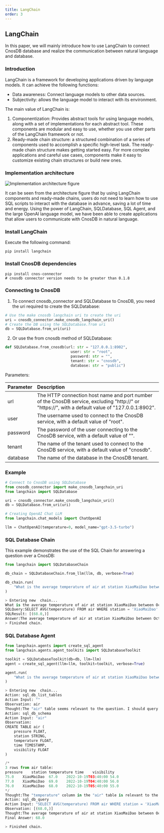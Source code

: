 ```yaml
---
title: LangChain
order: 3
---
```


## LangChain 

In this paper, we will mainly introduce how to use LangChain to connect CnosDB database and realize the communication between natural language and database.

### Introduction

LangChain is a framework for developing applications driven by language models. It can achieve the following functions: 
- Data awareness: Connect language models to other data sources. 
- Subjectivity: allows the language model to interact with its environment.

The main value of LangChain is:

1. Componentization: Provides abstract tools for using language models, along with a set of implementations for each abstract tool. These components are modular and easy to use, whether you use other parts of the LangChain framework or not. 
2. Ready-made chain structure: a structured combination of a series of components used to accomplish a specific high-level task. 
The ready-made chain structure makes getting started easy. For more complex applications and careful use cases, components make it easy to customize existing chain structures or build new ones.

### Implementation architecture
![Implementation architecture figure](/img/LangChain_en.png)

It can be seen from the architecture figure that by using LangChain components and ready-made chains, users do not need to learn how to use SQL scripts to interact with the database in advance, saving a lot of time and energy. Using the power of LangChain, SQLDatabase, SQL Agent, and the large OpenAI language model, we have been able to create applications that allow users to communicate with CnosDB in natural language.

### Install LangChain
Execute the following command:
```shell
pip install langchain
```
### Install CnosDB dependencies
```shell
pip install cnos-connector
# cnosdb connector version needs to be greater than 0.1.8
```
### Connecting to CnosDB
1. To connect cnosdb_connector and SQLDatabase to CnosDB, you need the uri required to create the SQLDatabase:
```python
# Use the make cnosdb langchain uri to create the uri
uri = cnosdb_connector.make_cnosdb_langchain_uri()
# Create the DB using the SQLDatabase.from uri
db = SQLDatabase.from_uri(uri)
```
2. Or use the from cnosdb method of SQLDatabase:
```python
def SQLDatabase.from_cnosdb(url: str = "127.0.0.1:8902",
                              user: str = "root",
                              password: str = "",
                              tenant: str = "cnosdb",
                              database: str = "public")
```
Parameters:

| Parameter | Description                                                                                                                                       |
|:----------|:--------------------------------------------------------------------------------------------------------------------------------------------------|
| url       | The HTTP connection host name and port number of the CnosDB service, excluding "http://" or "https://", with a default value of "127.0.0.1:8902". |
| user      | The username used to connect to the CnosDB service, with a default value of "root".                                                               |
| password  | The password of the user connecting to the CnosDB service, with a default value of "".                                                            |
| tenant    | The name of the tenant used to connect to the CnosDB service, with a default value of "cnosdb".                                                   |
| database  | The name of the database in the CnosDB tenant.                                                                                                    |

### Example

```python 
# Connect to CnosDB using SQLDatabase
from cnosdb_connector import make_cnosdb_langchain_uri
from langchain import SQLDatabase

uri = cnosdb_connector.make_cnosdb_langchain_uri()
db = SQLDatabase.from_uri(uri)

# Creating OpenAI Chat LLM
from langchain.chat_models import ChatOpenAI

llm = ChatOpenAI(temperature=0, model_name="gpt-3.5-turbo")
```
### SQL Database Chain 

This example demonstrates the use of the SQL Chain for answering a question over a CnosDB:

```python
from langchain import SQLDatabaseChain

db_chain = SQLDatabaseChain.from_llm(llm, db, verbose=True)

db_chain.run(
    "What is the average temperature of air at station XiaoMaiDao between October 19, 2022 and October 20, 2022?"
)
```
```python
> Entering new  chain...
What is the average temperature of air at station XiaoMaiDao between October 19, 2022 and Occtober 20, 2022?
SQLQuery:SELECT AVG(temperature) FROM air WHERE station = 'XiaoMaiDao' AND time >= '2022-10-19' AND time < '2022-10-20'
SQLResult: [(68.0,)]
Answer:The average temperature of air at station XiaoMaiDao between October 19, 2022 and October 20, 2022 is 68.0.
> Finished chain.
```
### SQL Database Agent
```python
from langchain.agents import create_sql_agent
from langchain.agents.agent_toolkits import SQLDatabaseToolkit

toolkit = SQLDatabaseToolkit(db=db, llm=llm)
agent = create_sql_agent(llm=llm, toolkit=toolkit, verbose=True)
```
```python
agent.run(
    "What is the average temperature of air at station XiaoMaiDao between October 19, 2022 and Occtober 20, 2022?"
)
```
```python
> Entering new  chain...
Action: sql_db_list_tables
Action Input: ""
Observation: air
Thought:The "air" table seems relevant to the question. I should query the schema of the "air" table to see what columns are available.
Action: sql_db_schema
Action Input: "air"
Observation: 
CREATE TABLE air (
	pressure FLOAT, 
	station STRING, 
	temperature FLOAT, 
	time TIMESTAMP, 
	visibility FLOAT
)

/*
3 rows from air table:
pressure	station	temperature	time	visibility
75.0	XiaoMaiDao	67.0	2022-10-19T03:40:00	54.0
77.0	XiaoMaiDao	69.0	2022-10-19T04:40:00	56.0
76.0	XiaoMaiDao	68.0	2022-10-19T05:40:00	55.0
*/
Thought:The "temperature" column in the "air" table is relevant to the question. I can query the average temperature between the specified dates.
Action: sql_db_query
Action Input: "SELECT AVG(temperature) FROM air WHERE station = 'XiaoMaiDao' AND time >= '2022-10-19' AND time <= '2022-10-20'"
Observation: [(68.0,)]
Thought:The average temperature of air at station XiaoMaiDao between October 19, 2022 and October 20, 2022 is 68.0. 
Final Answer: 68.0

> Finished chain.
```
